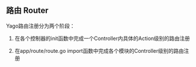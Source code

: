 ## 路由 Router

Yago路由注册分为两个阶段：

1. 在各个控制器的init函数中完成一个Controller内具体的Action级别的路由注册

2. 在app/route/route.go import函数中完成各个模块的Controller级别的路由注册
